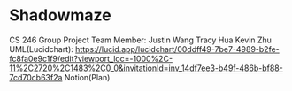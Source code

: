 # Shadowmaze
CS 246 Group Project
Team Member:
Justin Wang
Tracy Hua
Kevin Zhu
UML(Lucidchart): https://lucid.app/lucidchart/00ddff49-7be7-4989-b2fe-fc8fa0e9c1f9/edit?viewport_loc=-1000%2C-11%2C2720%2C1483%2C0_0&invitationId=inv_14df7ee3-b49f-486b-bf88-7cd70cb63f2a
Notion(Plan)
